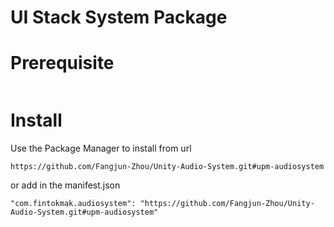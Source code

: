 # UI Stack System Package

# Prerequisite

```

```

# Install

Use the Package Manager to install from url

`https://github.com/Fangjun-Zhou/Unity-Audio-System.git#upm-audiosystem`

or add in the manifest.json

`"com.fintokmak.audiosystem": "https://github.com/Fangjun-Zhou/Unity-Audio-System.git#upm-audiosystem"`